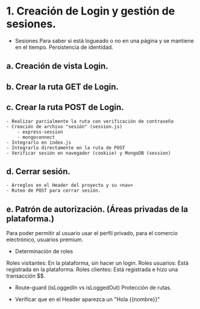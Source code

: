 # 1. Creación de Login y gestión de sesiones.

- Sesiones
Para saber si está logueado o no en una página y se mantiene en el tiempo. Persistencia de identidad.

## a. Creación de vista Login.

## b. Crear la ruta GET de Login.

## c. Crear la ruta POST de Login.
    
    - Realizar parcialmente la ruta con verificación de contraseña
    - Creación de archivo "sesión" (session.js)
        - express-session
        - mongoconnect
    - Integrarlo en index.js
    - Integrarlo directamente en la ruta de POST
    - Verificar sesión en navegador (cookiie) y MongoDB (session)

## d. Cerrar sesión.

    - Arreglos en el Header del proyecto y su <nav>
    - Ruteo de POST para cerrar sesión.

## e. Patrón de autorización. (Áreas privadas de la plataforma.)

 Para poder permitir al usuario usar el perfil privado, para el comercio electrónico, usuarios premium.

 - Determinación de roles

 Roles visitantes: En la plataforma, sin hacer un login.
 Roles usuarios: Está registrada en la plataforma.
 Roles clientes: Está registrada e hizo una transacción $$.

- Route-guard (isLoggedIn vs isLoggedOut)
Protección de rutas.

- Verificar que en el Header aparezca un "Hola {{nombre}}"